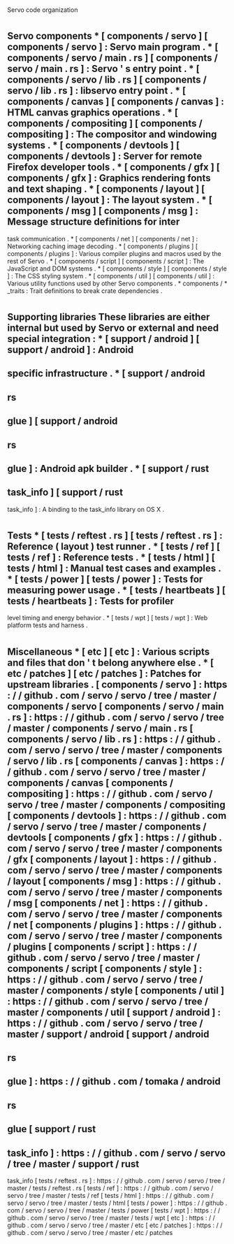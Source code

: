 #
Servo
code
organization
#
#
Servo
components
*
[
components
/
servo
]
[
components
/
servo
]
:
Servo
main
program
.
*
[
components
/
servo
/
main
.
rs
]
[
components
/
servo
/
main
.
rs
]
:
Servo
'
s
entry
point
.
*
[
components
/
servo
/
lib
.
rs
]
[
components
/
servo
/
lib
.
rs
]
:
libservo
entry
point
.
*
[
components
/
canvas
]
[
components
/
canvas
]
:
HTML
canvas
graphics
operations
.
*
[
components
/
compositing
]
[
components
/
compositing
]
:
The
compositor
and
windowing
systems
.
*
[
components
/
devtools
]
[
components
/
devtools
]
:
Server
for
remote
Firefox
developer
tools
.
*
[
components
/
gfx
]
[
components
/
gfx
]
:
Graphics
rendering
fonts
and
text
shaping
.
*
[
components
/
layout
]
[
components
/
layout
]
:
The
layout
system
.
*
[
components
/
msg
]
[
components
/
msg
]
:
Message
structure
definitions
for
inter
-
task
communication
.
*
[
components
/
net
]
[
components
/
net
]
:
Networking
caching
image
decoding
.
*
[
components
/
plugins
]
[
components
/
plugins
]
:
Various
compiler
plugins
and
macros
used
by
the
rest
of
Servo
.
*
[
components
/
script
]
[
components
/
script
]
:
The
JavaScript
and
DOM
systems
.
*
[
components
/
style
]
[
components
/
style
]
:
The
CSS
styling
system
.
*
[
components
/
util
]
[
components
/
util
]
:
Various
utility
functions
used
by
other
Servo
components
.
*
components
/
*
_traits
:
Trait
definitions
to
break
crate
dependencies
.
#
#
Supporting
libraries
These
libraries
are
either
internal
but
used
by
Servo
or
external
and
need
special
integration
:
*
[
support
/
android
]
[
support
/
android
]
:
Android
-
specific
infrastructure
.
*
[
support
/
android
-
rs
-
glue
]
[
support
/
android
-
rs
-
glue
]
:
Android
apk
builder
.
*
[
support
/
rust
-
task_info
]
[
support
/
rust
-
task_info
]
:
A
binding
to
the
task_info
library
on
OS
X
.
#
#
Tests
*
[
tests
/
reftest
.
rs
]
[
tests
/
reftest
.
rs
]
:
Reference
(
layout
)
test
runner
.
*
[
tests
/
ref
]
[
tests
/
ref
]
:
Reference
tests
.
*
[
tests
/
html
]
[
tests
/
html
]
:
Manual
test
cases
and
examples
.
*
[
tests
/
power
]
[
tests
/
power
]
:
Tests
for
measuring
power
usage
.
*
[
tests
/
heartbeats
]
[
tests
/
heartbeats
]
:
Tests
for
profiler
-
level
timing
and
energy
behavior
.
*
[
tests
/
wpt
]
[
tests
/
wpt
]
:
Web
platform
tests
and
harness
.
#
#
Miscellaneous
*
[
etc
]
[
etc
]
:
Various
scripts
and
files
that
don
'
t
belong
anywhere
else
.
*
[
etc
/
patches
]
[
etc
/
patches
]
:
Patches
for
upstream
libraries
.
[
components
/
servo
]
:
https
:
/
/
github
.
com
/
servo
/
servo
/
tree
/
master
/
components
/
servo
[
components
/
servo
/
main
.
rs
]
:
https
:
/
/
github
.
com
/
servo
/
servo
/
tree
/
master
/
components
/
servo
/
main
.
rs
[
components
/
servo
/
lib
.
rs
]
:
https
:
/
/
github
.
com
/
servo
/
servo
/
tree
/
master
/
components
/
servo
/
lib
.
rs
[
components
/
canvas
]
:
https
:
/
/
github
.
com
/
servo
/
servo
/
tree
/
master
/
components
/
canvas
[
components
/
compositing
]
:
https
:
/
/
github
.
com
/
servo
/
servo
/
tree
/
master
/
components
/
compositing
[
components
/
devtools
]
:
https
:
/
/
github
.
com
/
servo
/
servo
/
tree
/
master
/
components
/
devtools
[
components
/
gfx
]
:
https
:
/
/
github
.
com
/
servo
/
servo
/
tree
/
master
/
components
/
gfx
[
components
/
layout
]
:
https
:
/
/
github
.
com
/
servo
/
servo
/
tree
/
master
/
components
/
layout
[
components
/
msg
]
:
https
:
/
/
github
.
com
/
servo
/
servo
/
tree
/
master
/
components
/
msg
[
components
/
net
]
:
https
:
/
/
github
.
com
/
servo
/
servo
/
tree
/
master
/
components
/
net
[
components
/
plugins
]
:
https
:
/
/
github
.
com
/
servo
/
servo
/
tree
/
master
/
components
/
plugins
[
components
/
script
]
:
https
:
/
/
github
.
com
/
servo
/
servo
/
tree
/
master
/
components
/
script
[
components
/
style
]
:
https
:
/
/
github
.
com
/
servo
/
servo
/
tree
/
master
/
components
/
style
[
components
/
util
]
:
https
:
/
/
github
.
com
/
servo
/
servo
/
tree
/
master
/
components
/
util
[
support
/
android
]
:
https
:
/
/
github
.
com
/
servo
/
servo
/
tree
/
master
/
support
/
android
[
support
/
android
-
rs
-
glue
]
:
https
:
/
/
github
.
com
/
tomaka
/
android
-
rs
-
glue
[
support
/
rust
-
task_info
]
:
https
:
/
/
github
.
com
/
servo
/
servo
/
tree
/
master
/
support
/
rust
-
task_info
[
tests
/
reftest
.
rs
]
:
https
:
/
/
github
.
com
/
servo
/
servo
/
tree
/
master
/
tests
/
reftest
.
rs
[
tests
/
ref
]
:
https
:
/
/
github
.
com
/
servo
/
servo
/
tree
/
master
/
tests
/
ref
[
tests
/
html
]
:
https
:
/
/
github
.
com
/
servo
/
servo
/
tree
/
master
/
tests
/
html
[
tests
/
power
]
:
https
:
/
/
github
.
com
/
servo
/
servo
/
tree
/
master
/
tests
/
power
[
tests
/
wpt
]
:
https
:
/
/
github
.
com
/
servo
/
servo
/
tree
/
master
/
tests
/
wpt
[
etc
]
:
https
:
/
/
github
.
com
/
servo
/
servo
/
tree
/
master
/
etc
[
etc
/
patches
]
:
https
:
/
/
github
.
com
/
servo
/
servo
/
tree
/
master
/
etc
/
patches
